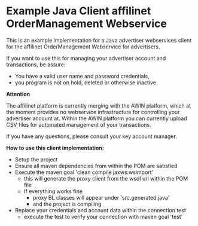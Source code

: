 # Example Java Client affilinet OrderManagement Webservice

This is an example implementation for a Java advertiser webservices client for the affilinet OrderManagement Webservice for advertisers.

If you want to use this for managing your advertiser account and transactions, be assure:
- You have a valid user name and password credentials,
- you program is not on hold, deleted or otherwise inactive

**Attention** 

The affilinet platform is currently merging with the AWIN platform, which at the moment provides no webservice infrastructure for controlling your advertiser account at.
Within the AWIN platform you can currently upload CSV files for automated management of your transactions.

If you have any questions, please consult your key account manager.

**How to use this client implementation:**
* Setup the project
* Ensure all maven dependencies from within the POM are satisfied
* Execute the maven goal 'clean compile jaxws:wsimport'
    * this will generate the proxy client from the wsdl url within the POM file
    * If everything works fine
        * proxy BL classes will appear under 'src.generated.java'
        * and the project is compiling
* Replace your credentials and account data within the connection test
    * execute the test to verify your connection with maven goal 'test'


